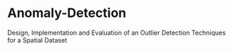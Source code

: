 # Anomaly-Detection
Design, Implementation and Evaluation of an Outlier Detection Techniques for a Spatial Dataset
